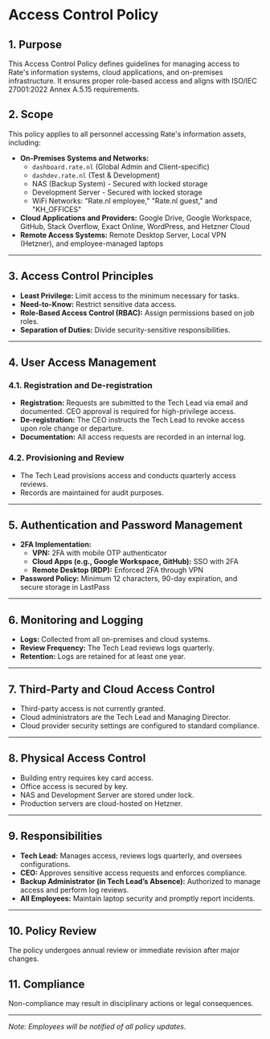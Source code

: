 # Access Control Policy

## 1. Purpose
This Access Control Policy defines guidelines for managing access to Rate's information systems, cloud applications, and on-premises infrastructure. It ensures proper role-based access and aligns with ISO/IEC 27001:2022 Annex A.5.15 requirements.

## 2. Scope
This policy applies to all personnel accessing Rate's information assets, including:
- **On-Premises Systems and Networks:**
  - `dashboard.rate.nl` (Global Admin and Client-specific)
  - `dashdev.rate.nl` (Test & Development)
  - NAS (Backup System) - Secured with locked storage
  - Development Server - Secured with locked storage
  - WiFi Networks: "Rate.nl employee," "Rate.nl guest," and "KH_OFFICES"
- **Cloud Applications and Providers:** Google Drive, Google Workspace, GitHub, Stack Overflow, Exact Online, WordPress, and Hetzner Cloud
- **Remote Access Systems:** Remote Desktop Server, Local VPN (Hetzner), and employee-managed laptops

---

## 3. Access Control Principles
- **Least Privilege:** Limit access to the minimum necessary for tasks.
- **Need-to-Know:** Restrict sensitive data access.
- **Role-Based Access Control (RBAC):** Assign permissions based on job roles.
- **Separation of Duties:** Divide security-sensitive responsibilities.

---

## 4. User Access Management
### **4.1. Registration and De-registration**
- **Registration:** Requests are submitted to the Tech Lead via email and documented. CEO approval is required for high-privilege access.
- **De-registration:** The CEO instructs the Tech Lead to revoke access upon role change or departure.
- **Documentation:** All access requests are recorded in an internal log.

### **4.2. Provisioning and Review**
- The Tech Lead provisions access and conducts quarterly access reviews.
- Records are maintained for audit purposes.

---

## 5. Authentication and Password Management
- **2FA Implementation:**
  - **VPN:** 2FA with mobile OTP authenticator
  - **Cloud Apps (e.g., Google Workspace, GitHub):** SSO with 2FA
  - **Remote Desktop (RDP):** Enforced 2FA through VPN
- **Password Policy:** Minimum 12 characters, 90-day expiration, and secure storage in LastPass

---

## 6. Monitoring and Logging
- **Logs:** Collected from all on-premises and cloud systems.
- **Review Frequency:** The Tech Lead reviews logs quarterly.
- **Retention:** Logs are retained for at least one year.

---

## 7. Third-Party and Cloud Access Control
- Third-party access is not currently granted.
- Cloud administrators are the Tech Lead and Managing Director.
- Cloud provider security settings are configured to standard compliance.

---

## 8. Physical Access Control
- Building entry requires key card access.
- Office access is secured by key.
- NAS and Development Server are stored under lock.
- Production servers are cloud-hosted on Hetzner.

---

## 9. Responsibilities
- **Tech Lead:** Manages access, reviews logs quarterly, and oversees configurations.
- **CEO:** Approves sensitive access requests and enforces compliance.
- **Backup Administrator (in Tech Lead’s Absence):** Authorized to manage access and perform log reviews.
- **All Employees:** Maintain laptop security and promptly report incidents.

---

## 10. Policy Review
The policy undergoes annual review or immediate revision after major changes.

## 11. Compliance
Non-compliance may result in disciplinary actions or legal consequences.

---
*Note: Employees will be notified of all policy updates.*
